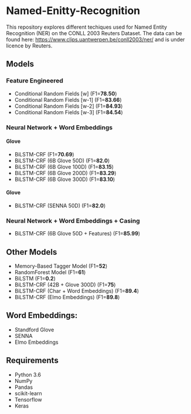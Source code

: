 # Named-Enitty-Recognition

This repository explores different techiques used for Named Entity Recognition (NER) on the CONLL 2003 Reuters Dataset. The data can be found here: https://www.clips.uantwerpen.be/conll2003/ner/ and is under licence by Reuters. 

## Models
### Feature Engineered
- Conditional Random Fields [w] (F1=**78.50**) 
- Conditional Random Fields [w-1] (F1=**83.66**) 
- Conditional Random Fields [w-2] (F1=**84.93**) 
- Conditional Random Fields [w-3] (F1=**84.54**) 

### Neural Network + Word Embeddings
#### Glove
- BiLSTM-CRF (F1=**70.69**)
- BiLSTM-CRF (6B Glove 50D) (F1=**82.0**)
- BiLSTM-CRF (6B Glove 100D) (F1=**83.15**)
- BiLSTM-CRF (6B Glove 200D) (F1=**83.29**)
- BiLSTM-CRF (6B Glove 300D) (F1=**83.10**)

#### Glove
- BiLSTM-CRF (SENNA 50D) (F1=**82.0**)

### Neural Network + Word Embeddings + Casing
- BiLSTM-CRF (6B Glove 50D + Features) (F1=**85.99**)

## Other Models
- Memory-Based Tagger Model (F1=**52**) 
- RandomForest Model (F1=**61**) 
- BiLSTM (F1=**0.2**)
- BiLSTM-CRF (42B + Glove 300D) (F1=**75**)
- BiLSTM-CRF (Char + Word Embeddings) (F1=**89.4**)
- BiLSTM-CRF (Elmo Embeddings) (F1=**89.8**)

## Word Embeddings:
- Standford Glove
- SENNA
- Elmo Embeddings

## Requirements
- Python 3.6
- NumPy
- Pandas
- scikit-learn
- Tensorflow
- Keras
